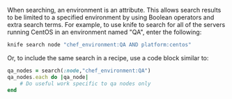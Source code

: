 When searching, an environment is an attribute. This allows search
results to be limited to a specified environment by using Boolean
operators and extra search terms. For example, to use knife to search
for all of the servers running CentOS in an environment named "QA",
enter the following:

``` bash
knife search node "chef_environment:QA AND platform:centos"
```

Or, to include the same search in a recipe, use a code block similar to:

``` ruby
qa_nodes = search(:node,"chef_environment:QA")
qa_nodes.each do |qa_node|
    # Do useful work specific to qa nodes only
end
```